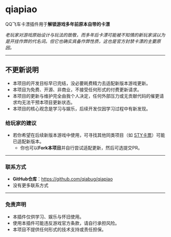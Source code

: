 # qiapiao
QQ飞车卡漂插件用于**解锁游戏多年前原本自带的卡漂**

*老玩家对游戏原始设计与玩法的致敬，而多年后卡漂可能被不知情的新玩家误以为是开挂作弊的代名词。但它也确实具备作弊性质，这也是官方封禁卡漂的主要原因。*

---

## 不更新说明
- 本项目的开发目标早已完结，没必要耗费精力去适配新版本游戏更新。
- 本项目为免费、开源、非商业，不接受任何形式的付费更新请求。
- 本项目的更新与维护完全由我个人决定，任何外部压力或无贡献代码的催更请求均无法干预本项目更新状态。
- 本项目的核心观念是学习与娱乐，后续开发仅因学习过程中有新发现。

### 给玩家的建议
- 若你希望在后续新版本游戏中使用，可寻找其他同类项目（如 [STY卡票](https://github.com/StyGame/kapiao)）可能已适配新版本。
  - 你也可以**Fork本项目**并自行尝试适配更新，然后可选提交PR。

---

### 联系方式
- **GitHub仓库**：https://github.com/qiabug/qiapiao
- 没有更多联系方式

---

### **免责声明**
- 本插件仅供学习、娱乐与怀旧使用。
- 使用本插件可能违反游戏官方条款，请自行承担风险。
- 本项目不提供任何形式的技术支持或责任担保。
